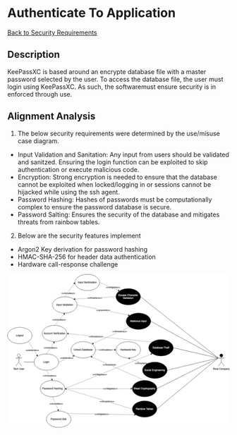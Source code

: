 # Authenticate To Application

[Back to Security Requirements](https://github.com/JCKelley-CYBR/CYBR-8420-SoftwareAssurance/blob/main/SecurityRequirements.md)

## Description
KeePassXC is based around an encrypte database file with a master password selected by the user. To access the database file, the user must login using KeePassXC. As such, the softwaremust ensure security is in enforced through use.

## Alignment Analysis
1. The below security requirements were determined by the use/misuse case diagram.
* Input Validation and Sanitation: Any input from users should be validated and sanitzed. Ensuring the login function can be exploited to skip authentication or execute malicious code.
* Encryption: Strong encryption is needed to ensure that the database cannot be exploited when locked/logging in or sessions cannot be hijacked while using the ssh agent.
* Password Hashing: Hashes of passwords must be computationally complex to ensure the password database is secure.
* Password Salting: Ensures the security of the database and mitigates threats from rainbow tables.
2. Below are the security features implement
* Argon2 Key derivation for password hashing
* HMAC-SHA-256 for header data authentication
* Hardware call-response challenge

<img src="Authenticate_To_Application_Misuse_Case_diagram.jpg">
